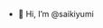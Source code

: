 - 👋 Hi, I’m @saikiyumi


<!---
saikiyumi/saikiyumi is a ✨ special ✨ repository because its `README.md` (this file) appears on your GitHub profile.
You can click the Preview link to take a look at your changes.
--->
